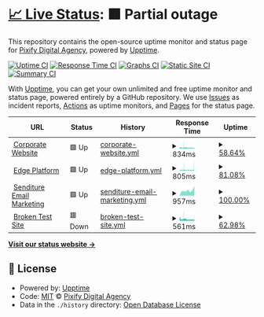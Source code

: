 # [📈 Live Status](https://pixifydigitalagency.github.io/monitors): <!--live status--> **🟧 Partial outage**

This repository contains the open-source uptime monitor and status page for [Pixify Digital Agency](https://www.pixify.co.uk/), powered by [Upptime](https://github.com/upptime/upptime).

[![Uptime CI](https://github.com/koj-co/upptime/workflows/Uptime%20CI/badge.svg)](https://github.com/koj-co/upptime/actions?query=workflow%3A%22Uptime+CI%22)
[![Response Time CI](https://github.com/koj-co/upptime/workflows/Response%20Time%20CI/badge.svg)](https://github.com/koj-co/upptime/actions?query=workflow%3A%22Response+Time+CI%22)
[![Graphs CI](https://github.com/koj-co/upptime/workflows/Graphs%20CI/badge.svg)](https://github.com/koj-co/upptime/actions?query=workflow%3A%22Graphs+CI%22)
[![Static Site CI](https://github.com/koj-co/upptime/workflows/Static%20Site%20CI/badge.svg)](https://github.com/koj-co/upptime/actions?query=workflow%3A%22Static+Site+CI%22)
[![Summary CI](https://github.com/koj-co/upptime/workflows/Summary%20CI/badge.svg)](https://github.com/koj-co/upptime/actions?query=workflow%3A%22Summary+CI%22)

With [Upptime](https://upptime.js.org), you can get your own unlimited and free uptime monitor and status page, powered entirely by a GitHub repository. We use [Issues](https://github.com/pixifydigitalagency/monitors/issues) as incident reports, [Actions](https://github.com/pixifydigitalagency/monitors/actions) as uptime monitors, and [Pages](https://pixifydigitalagency.github.io/monitors) for the status page.

<!--start: status pages-->
<!-- This summary is generated by Upptime (https://github.com/upptime/upptime) -->
<!-- Do not edit this manually, your changes will be overwritten -->
<!-- prettier-ignore -->
| URL | Status | History | Response Time | Uptime |
| --- | ------ | ------- | ------------- | ------ |
| <img alt="" src="https://icons.duckduckgo.com/ip3/www.pixify.co.uk.ico" height="13"> [Corporate Website](https://www.pixify.co.uk/) | 🟩 Up | [corporate-website.yml](https://github.com/pixifydigitalagency/monitors/commits/HEAD/history/corporate-website.yml) | <details><summary><img alt="Response time graph" src="./graphs/corporate-website/response-time-week.png" height="20"> 834ms</summary><br><a href="https://pixifydigitalagency.github.io/monitors/history/corporate-website"><img alt="Response time 977" src="https://img.shields.io/endpoint?url=https%3A%2F%2Fraw.githubusercontent.com%2Fpixifydigitalagency%2Fmonitors%2FHEAD%2Fapi%2Fcorporate-website%2Fresponse-time.json"></a><br><a href="https://pixifydigitalagency.github.io/monitors/history/corporate-website"><img alt="24-hour response time 686" src="https://img.shields.io/endpoint?url=https%3A%2F%2Fraw.githubusercontent.com%2Fpixifydigitalagency%2Fmonitors%2FHEAD%2Fapi%2Fcorporate-website%2Fresponse-time-day.json"></a><br><a href="https://pixifydigitalagency.github.io/monitors/history/corporate-website"><img alt="7-day response time 834" src="https://img.shields.io/endpoint?url=https%3A%2F%2Fraw.githubusercontent.com%2Fpixifydigitalagency%2Fmonitors%2FHEAD%2Fapi%2Fcorporate-website%2Fresponse-time-week.json"></a><br><a href="https://pixifydigitalagency.github.io/monitors/history/corporate-website"><img alt="30-day response time 936" src="https://img.shields.io/endpoint?url=https%3A%2F%2Fraw.githubusercontent.com%2Fpixifydigitalagency%2Fmonitors%2FHEAD%2Fapi%2Fcorporate-website%2Fresponse-time-month.json"></a><br><a href="https://pixifydigitalagency.github.io/monitors/history/corporate-website"><img alt="1-year response time 963" src="https://img.shields.io/endpoint?url=https%3A%2F%2Fraw.githubusercontent.com%2Fpixifydigitalagency%2Fmonitors%2FHEAD%2Fapi%2Fcorporate-website%2Fresponse-time-year.json"></a></details> | <details><summary><a href="https://pixifydigitalagency.github.io/monitors/history/corporate-website">58.64%</a></summary><a href="https://pixifydigitalagency.github.io/monitors/history/corporate-website"><img alt="All-time uptime 99.81%" src="https://img.shields.io/endpoint?url=https%3A%2F%2Fraw.githubusercontent.com%2Fpixifydigitalagency%2Fmonitors%2FHEAD%2Fapi%2Fcorporate-website%2Fuptime.json"></a><br><a href="https://pixifydigitalagency.github.io/monitors/history/corporate-website"><img alt="24-hour uptime 66.61%" src="https://img.shields.io/endpoint?url=https%3A%2F%2Fraw.githubusercontent.com%2Fpixifydigitalagency%2Fmonitors%2FHEAD%2Fapi%2Fcorporate-website%2Fuptime-day.json"></a><br><a href="https://pixifydigitalagency.github.io/monitors/history/corporate-website"><img alt="7-day uptime 58.64%" src="https://img.shields.io/endpoint?url=https%3A%2F%2Fraw.githubusercontent.com%2Fpixifydigitalagency%2Fmonitors%2FHEAD%2Fapi%2Fcorporate-website%2Fuptime-week.json"></a><br><a href="https://pixifydigitalagency.github.io/monitors/history/corporate-website"><img alt="30-day uptime 90.48%" src="https://img.shields.io/endpoint?url=https%3A%2F%2Fraw.githubusercontent.com%2Fpixifydigitalagency%2Fmonitors%2FHEAD%2Fapi%2Fcorporate-website%2Fuptime-month.json"></a><br><a href="https://pixifydigitalagency.github.io/monitors/history/corporate-website"><img alt="1-year uptime 99.21%" src="https://img.shields.io/endpoint?url=https%3A%2F%2Fraw.githubusercontent.com%2Fpixifydigitalagency%2Fmonitors%2FHEAD%2Fapi%2Fcorporate-website%2Fuptime-year.json"></a></details>
| <img alt="" src="https://icons.duckduckgo.com/ip3/edge.pixify.co.uk.ico" height="13"> [Edge Platform](https://edge.pixify.co.uk/) | 🟩 Up | [edge-platform.yml](https://github.com/pixifydigitalagency/monitors/commits/HEAD/history/edge-platform.yml) | <details><summary><img alt="Response time graph" src="./graphs/edge-platform/response-time-week.png" height="20"> 805ms</summary><br><a href="https://pixifydigitalagency.github.io/monitors/history/edge-platform"><img alt="Response time 808" src="https://img.shields.io/endpoint?url=https%3A%2F%2Fraw.githubusercontent.com%2Fpixifydigitalagency%2Fmonitors%2FHEAD%2Fapi%2Fedge-platform%2Fresponse-time.json"></a><br><a href="https://pixifydigitalagency.github.io/monitors/history/edge-platform"><img alt="24-hour response time 985" src="https://img.shields.io/endpoint?url=https%3A%2F%2Fraw.githubusercontent.com%2Fpixifydigitalagency%2Fmonitors%2FHEAD%2Fapi%2Fedge-platform%2Fresponse-time-day.json"></a><br><a href="https://pixifydigitalagency.github.io/monitors/history/edge-platform"><img alt="7-day response time 805" src="https://img.shields.io/endpoint?url=https%3A%2F%2Fraw.githubusercontent.com%2Fpixifydigitalagency%2Fmonitors%2FHEAD%2Fapi%2Fedge-platform%2Fresponse-time-week.json"></a><br><a href="https://pixifydigitalagency.github.io/monitors/history/edge-platform"><img alt="30-day response time 731" src="https://img.shields.io/endpoint?url=https%3A%2F%2Fraw.githubusercontent.com%2Fpixifydigitalagency%2Fmonitors%2FHEAD%2Fapi%2Fedge-platform%2Fresponse-time-month.json"></a><br><a href="https://pixifydigitalagency.github.io/monitors/history/edge-platform"><img alt="1-year response time 613" src="https://img.shields.io/endpoint?url=https%3A%2F%2Fraw.githubusercontent.com%2Fpixifydigitalagency%2Fmonitors%2FHEAD%2Fapi%2Fedge-platform%2Fresponse-time-year.json"></a></details> | <details><summary><a href="https://pixifydigitalagency.github.io/monitors/history/edge-platform">81.08%</a></summary><a href="https://pixifydigitalagency.github.io/monitors/history/edge-platform"><img alt="All-time uptime 88.34%" src="https://img.shields.io/endpoint?url=https%3A%2F%2Fraw.githubusercontent.com%2Fpixifydigitalagency%2Fmonitors%2FHEAD%2Fapi%2Fedge-platform%2Fuptime.json"></a><br><a href="https://pixifydigitalagency.github.io/monitors/history/edge-platform"><img alt="24-hour uptime 92.88%" src="https://img.shields.io/endpoint?url=https%3A%2F%2Fraw.githubusercontent.com%2Fpixifydigitalagency%2Fmonitors%2FHEAD%2Fapi%2Fedge-platform%2Fuptime-day.json"></a><br><a href="https://pixifydigitalagency.github.io/monitors/history/edge-platform"><img alt="7-day uptime 81.08%" src="https://img.shields.io/endpoint?url=https%3A%2F%2Fraw.githubusercontent.com%2Fpixifydigitalagency%2Fmonitors%2FHEAD%2Fapi%2Fedge-platform%2Fuptime-week.json"></a><br><a href="https://pixifydigitalagency.github.io/monitors/history/edge-platform"><img alt="30-day uptime 16.75%" src="https://img.shields.io/endpoint?url=https%3A%2F%2Fraw.githubusercontent.com%2Fpixifydigitalagency%2Fmonitors%2FHEAD%2Fapi%2Fedge-platform%2Fuptime-month.json"></a><br><a href="https://pixifydigitalagency.github.io/monitors/history/edge-platform"><img alt="1-year uptime 50.78%" src="https://img.shields.io/endpoint?url=https%3A%2F%2Fraw.githubusercontent.com%2Fpixifydigitalagency%2Fmonitors%2FHEAD%2Fapi%2Fedge-platform%2Fuptime-year.json"></a></details>
| <img alt="" src="https://icons.duckduckgo.com/ip3/www.senditure.co.uk.ico" height="13"> [Senditure Email Marketing](https://www.senditure.co.uk/) | 🟩 Up | [senditure-email-marketing.yml](https://github.com/pixifydigitalagency/monitors/commits/HEAD/history/senditure-email-marketing.yml) | <details><summary><img alt="Response time graph" src="./graphs/senditure-email-marketing/response-time-week.png" height="20"> 957ms</summary><br><a href="https://pixifydigitalagency.github.io/monitors/history/senditure-email-marketing"><img alt="Response time 1501" src="https://img.shields.io/endpoint?url=https%3A%2F%2Fraw.githubusercontent.com%2Fpixifydigitalagency%2Fmonitors%2FHEAD%2Fapi%2Fsenditure-email-marketing%2Fresponse-time.json"></a><br><a href="https://pixifydigitalagency.github.io/monitors/history/senditure-email-marketing"><img alt="24-hour response time 1703" src="https://img.shields.io/endpoint?url=https%3A%2F%2Fraw.githubusercontent.com%2Fpixifydigitalagency%2Fmonitors%2FHEAD%2Fapi%2Fsenditure-email-marketing%2Fresponse-time-day.json"></a><br><a href="https://pixifydigitalagency.github.io/monitors/history/senditure-email-marketing"><img alt="7-day response time 957" src="https://img.shields.io/endpoint?url=https%3A%2F%2Fraw.githubusercontent.com%2Fpixifydigitalagency%2Fmonitors%2FHEAD%2Fapi%2Fsenditure-email-marketing%2Fresponse-time-week.json"></a><br><a href="https://pixifydigitalagency.github.io/monitors/history/senditure-email-marketing"><img alt="30-day response time 1136" src="https://img.shields.io/endpoint?url=https%3A%2F%2Fraw.githubusercontent.com%2Fpixifydigitalagency%2Fmonitors%2FHEAD%2Fapi%2Fsenditure-email-marketing%2Fresponse-time-month.json"></a><br><a href="https://pixifydigitalagency.github.io/monitors/history/senditure-email-marketing"><img alt="1-year response time 1418" src="https://img.shields.io/endpoint?url=https%3A%2F%2Fraw.githubusercontent.com%2Fpixifydigitalagency%2Fmonitors%2FHEAD%2Fapi%2Fsenditure-email-marketing%2Fresponse-time-year.json"></a></details> | <details><summary><a href="https://pixifydigitalagency.github.io/monitors/history/senditure-email-marketing">100.00%</a></summary><a href="https://pixifydigitalagency.github.io/monitors/history/senditure-email-marketing"><img alt="All-time uptime 94.62%" src="https://img.shields.io/endpoint?url=https%3A%2F%2Fraw.githubusercontent.com%2Fpixifydigitalagency%2Fmonitors%2FHEAD%2Fapi%2Fsenditure-email-marketing%2Fuptime.json"></a><br><a href="https://pixifydigitalagency.github.io/monitors/history/senditure-email-marketing"><img alt="24-hour uptime 100.00%" src="https://img.shields.io/endpoint?url=https%3A%2F%2Fraw.githubusercontent.com%2Fpixifydigitalagency%2Fmonitors%2FHEAD%2Fapi%2Fsenditure-email-marketing%2Fuptime-day.json"></a><br><a href="https://pixifydigitalagency.github.io/monitors/history/senditure-email-marketing"><img alt="7-day uptime 100.00%" src="https://img.shields.io/endpoint?url=https%3A%2F%2Fraw.githubusercontent.com%2Fpixifydigitalagency%2Fmonitors%2FHEAD%2Fapi%2Fsenditure-email-marketing%2Fuptime-week.json"></a><br><a href="https://pixifydigitalagency.github.io/monitors/history/senditure-email-marketing"><img alt="30-day uptime 100.00%" src="https://img.shields.io/endpoint?url=https%3A%2F%2Fraw.githubusercontent.com%2Fpixifydigitalagency%2Fmonitors%2FHEAD%2Fapi%2Fsenditure-email-marketing%2Fuptime-month.json"></a><br><a href="https://pixifydigitalagency.github.io/monitors/history/senditure-email-marketing"><img alt="1-year uptime 92.45%" src="https://img.shields.io/endpoint?url=https%3A%2F%2Fraw.githubusercontent.com%2Fpixifydigitalagency%2Fmonitors%2FHEAD%2Fapi%2Fsenditure-email-marketing%2Fuptime-year.json"></a></details>
| <img alt="" src="https://icons.duckduckgo.com/ip3/www.pixify.co.uk.ico" height="13"> [Broken Test Site](https://www.pixify.co.uk/) | 🟥 Down | [broken-test-site.yml](https://github.com/pixifydigitalagency/monitors/commits/HEAD/history/broken-test-site.yml) | <details><summary><img alt="Response time graph" src="./graphs/broken-test-site/response-time-week.png" height="20"> 561ms</summary><br><a href="https://pixifydigitalagency.github.io/monitors/history/broken-test-site"><img alt="Response time 764" src="https://img.shields.io/endpoint?url=https%3A%2F%2Fraw.githubusercontent.com%2Fpixifydigitalagency%2Fmonitors%2FHEAD%2Fapi%2Fbroken-test-site%2Fresponse-time.json"></a><br><a href="https://pixifydigitalagency.github.io/monitors/history/broken-test-site"><img alt="24-hour response time 518" src="https://img.shields.io/endpoint?url=https%3A%2F%2Fraw.githubusercontent.com%2Fpixifydigitalagency%2Fmonitors%2FHEAD%2Fapi%2Fbroken-test-site%2Fresponse-time-day.json"></a><br><a href="https://pixifydigitalagency.github.io/monitors/history/broken-test-site"><img alt="7-day response time 561" src="https://img.shields.io/endpoint?url=https%3A%2F%2Fraw.githubusercontent.com%2Fpixifydigitalagency%2Fmonitors%2FHEAD%2Fapi%2Fbroken-test-site%2Fresponse-time-week.json"></a><br><a href="https://pixifydigitalagency.github.io/monitors/history/broken-test-site"><img alt="30-day response time 755" src="https://img.shields.io/endpoint?url=https%3A%2F%2Fraw.githubusercontent.com%2Fpixifydigitalagency%2Fmonitors%2FHEAD%2Fapi%2Fbroken-test-site%2Fresponse-time-month.json"></a><br><a href="https://pixifydigitalagency.github.io/monitors/history/broken-test-site"><img alt="1-year response time 752" src="https://img.shields.io/endpoint?url=https%3A%2F%2Fraw.githubusercontent.com%2Fpixifydigitalagency%2Fmonitors%2FHEAD%2Fapi%2Fbroken-test-site%2Fresponse-time-year.json"></a></details> | <details><summary><a href="https://pixifydigitalagency.github.io/monitors/history/broken-test-site">62.98%</a></summary><a href="https://pixifydigitalagency.github.io/monitors/history/broken-test-site"><img alt="All-time uptime 99.83%" src="https://img.shields.io/endpoint?url=https%3A%2F%2Fraw.githubusercontent.com%2Fpixifydigitalagency%2Fmonitors%2FHEAD%2Fapi%2Fbroken-test-site%2Fuptime.json"></a><br><a href="https://pixifydigitalagency.github.io/monitors/history/broken-test-site"><img alt="24-hour uptime 65.82%" src="https://img.shields.io/endpoint?url=https%3A%2F%2Fraw.githubusercontent.com%2Fpixifydigitalagency%2Fmonitors%2FHEAD%2Fapi%2Fbroken-test-site%2Fuptime-day.json"></a><br><a href="https://pixifydigitalagency.github.io/monitors/history/broken-test-site"><img alt="7-day uptime 62.98%" src="https://img.shields.io/endpoint?url=https%3A%2F%2Fraw.githubusercontent.com%2Fpixifydigitalagency%2Fmonitors%2FHEAD%2Fapi%2Fbroken-test-site%2Fuptime-week.json"></a><br><a href="https://pixifydigitalagency.github.io/monitors/history/broken-test-site"><img alt="30-day uptime 91.48%" src="https://img.shields.io/endpoint?url=https%3A%2F%2Fraw.githubusercontent.com%2Fpixifydigitalagency%2Fmonitors%2FHEAD%2Fapi%2Fbroken-test-site%2Fuptime-month.json"></a><br><a href="https://pixifydigitalagency.github.io/monitors/history/broken-test-site"><img alt="1-year uptime 99.29%" src="https://img.shields.io/endpoint?url=https%3A%2F%2Fraw.githubusercontent.com%2Fpixifydigitalagency%2Fmonitors%2FHEAD%2Fapi%2Fbroken-test-site%2Fuptime-year.json"></a></details>

<!--end: status pages-->

[**Visit our status website →**](https://pixifydigitalagency.github.io/monitors)

## 📄 License

- Powered by: [Upptime](https://github.com/upptime/upptime)
- Code: [MIT](./LICENSE) © [Pixify Digital Agency](https://www.pixify.co.uk/)
- Data in the `./history` directory: [Open Database License](https://opendatacommons.org/licenses/odbl/1-0/)
